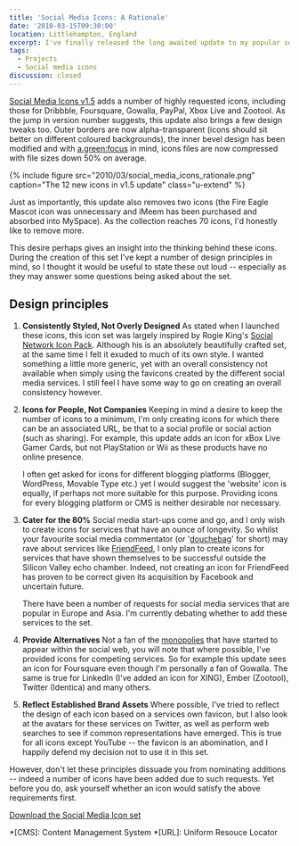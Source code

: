 ```yaml
---
title: 'Social Media Icons: A Rationale'
date: '2010-03-15T09:30:00'
location: Littlehampton, England
excerpt: I've finally released the long awaited update to my popular social media icon set adding 12 new icons and a few design tweaks for good measure.
tags:
  - Projects
  - Social media icons
discussion: closed
---
```

[Social Media Icons v1.5][1] adds a number of highly requested icons, including those for Dribbble, Foursquare, Gowalla, PayPal, Xbox Live and Zootool. As the jump in version number suggests, this update also brings a few design tweaks too. Outer borders are now alpha-transparent (icons should sit better on different coloured backgrounds), the inner bevel design has been modified and with [a.green:focus][2] in mind, icons files are now compressed with file sizes down 50% on average.

{% include figure
  src="2010/03/social_media_icons_rationale.png"
  caption="The 12 new icons in v1.5 update"
  class="u-extend"
%}

Just as importantly, this update also removes two icons (the Fire Eagle Mascot icon was unnecessary and iMeem has been purchased and absorbed into MySpace). As the collection reaches 70 icons, I'd honestly like to remove more.

This desire perhaps gives an insight into the thinking behind these icons. During the creation of this set I've kept a number of design principles in mind, so I thought it would be useful to state these out loud -- especially as they may answer some questions being asked about the set.

## Design principles

1.  **Consistently Styled, Not Overly Designed**
    As stated when I launched these icons, this icon set was largely inspired by Rogie King's [Social Network Icon Pack][3]. Although his is an absolutely beautifully crafted set, at the same time I felt it exuded to much of its own style. I wanted something a little more generic, yet with an overall consistency not available when simply using the favicons created by the different social media services. I still feel I have some way to go on creating an overall consistency however.

2.  **Icons for People, Not Companies**
    Keeping in mind a desire to keep the number of icons to a minimum, I'm only creating icons for which there can be an associated URL, be that to a social profile or social action (such as sharing). For example, this update adds an icon for xBox Live Gamer Cards, but not PlayStation or Wii as these products have no online presence.

    I often get asked for icons for different blogging platforms (Blogger, WordPress, Movable Type etc.) yet I would suggest the 'website' icon is equally, if perhaps not more suitable for this purpose. Providing icons for every blogging platform or CMS is neither desirable nor necessary.

3.  **Cater for the 80%**
    Social media start-ups come and go, and I only wish to create icons for services that have an ounce of longevity. So whilst your favourite social media commentator (or '[douchebag][4]' for short) may rave about services like [FriendFeed][5], I only plan to create icons for services that have shown themselves to be successful outside the Silicon Valley echo chamber. Indeed, not creating an icon for FriendFeed has proven to be correct given its acquisition by Facebook and uncertain future.

    There have been a number of requests for social media services that are popular in Europe and Asia. I'm currently debating whether to add these services to the set.

4.  **Provide Alternatives**
    Not a fan of the [monopolies][6] that have started to appear within the social web, you will note that where possible, I've provided icons for competing services. So for example this update sees an icon for Foursquare even though I'm personally a fan of Gowalla. The same is true for LinkedIn (I've added an icon for XING), Ember (Zootool), Twitter (Identica) and many others.

5.  **Reflect Established Brand Assets**
    Where possible, I've tried to reflect the design of each icon based on a services own favicon, but I also look at the avatars for these services on Twitter, as well as perform web searches to see if common representations have emerged. This is true for all icons except YouTube -- the favicon is an abomination, and I happily defend my decision not to use it in this set.

However, don't let these principles dissuade you from nominating additions -- indeed a number of icons have been added due to such requests. Yet before you do, ask yourself whether an icon would satisfy the above requirements first.

[Download the Social Media Icon set](/2009/06/social_media_icons/)

[1]: /2009/06/social_media_icons
[2]: http://agreenfocus.paulrobertlloyd.com
[3]: http://www.komodomedia.com/blog/2009/06/social-network-icon-pack/
[4]: http://ismikearringtonadick.com/
[5]: http://friendfeed.com/
[6]: http://facebook.com

*[CMS]: Content Management System
*[URL]: Uniform Resouce Locator

